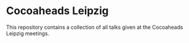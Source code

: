 Cocoaheads Leipzig
==================

This repository contains a collection of all talks given at the Cocoaheads Leipzig meetings.
